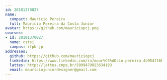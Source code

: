 ```yaml
---
id: 20181370027
name:
  compact: Maurício Pereira
  full: Maurício Pereira da Costa Junior
avatar: https://github.com/mauriciopcj.png
courses:
- id: 20181370027
  name: cstsi
  campus: ifpb-jp
addresses:
  github: https://github.com/mauriciopcj
  linkedin: https://www.linkedin.com/in/maur%C3%ADcio-pereira-4b954216b
  lattes: http://lattes.cnpq.br/5099479023634193
  email: mauriciojuniordesigner@gmail.com
---
```

